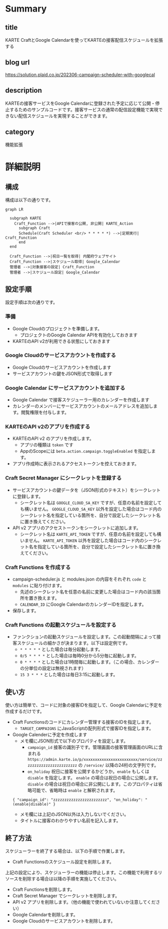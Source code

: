 # Summary
## title
KARTE CraftとGoogle Calendarを使ってKARTEの接客配信スケジュールを拡張する

## blog url
https://solution.plaid.co.jp/202306-campaign-scheduler-with-googlecal

## description
KARTEの接客サービスをGoogle Calendarに登録された予定に応じて公開・停止するためのサンプルコードです。接客サービスの通常の配信設定機能で実現できない配信スケジュールを実現することができます。

## category
機能拡張

# 詳細説明
## 構成

構成は以下の通りです。

```mermaid
graph LR

  subgraph KARTE
	Craft_Function -->|APIで接客の公開, 非公開| KARTE_Action
	  subgraph Craft
	  Schedule(Craft Scheduler <br/> * * * * *) -->|定期実行| Craft_Function
	  end
  end

  Craft_Function -->|祝日一覧を取得| 内閣府ウェブサイト
  Craft_Function -->|スケジュール取得| Google_Calendar
  管理者 -->|対象接客の設定| Craft_Function
  管理者 -->|スケジュール設定| Google_Calendar
```

## 設定手順

設定手順は次の通りです。

### 準備

* Google Cloudのプロジェクトを準備します。
  * プロジェクトのGoogle Calendar APIを有効化しておきます
* KARTEのAPI v2が利用できる状態にしておきます

### Google Cloudのサービスアカウントを作成する

* Google Cloudのサービスアカウントを作成します
* サービスアカウントの鍵をJSON形式で取得します

### Google Calendar にサービスアカウントを追加する

* Google Calendar で接客スケジューラー用のカレンダーを作成します
* カレンダーのメンバーにサービスアカウントのメールアドレスを追加します。閲覧権限を付与します。

### KARTEのAPI v2のアプリを作成する

* KARTEのAPI v2 のアプリを作成します。
  * アプリの種類は `token` です
  * AppのScopeには `beta.action.campaign.toggleEnabled` を指定します。
* アプリ作成時に表示されるアクセストークンを控えておきます。

### Craft Secret Manager にシークレットを登録する

* サービスアカウントの鍵データを（JSON形式のテキスト）をシークレットに登録します。
  * シークレット名は `GOOGLE_CLOUD_SA_KEY` ですが、任意の名前を設定しても構いません。 `GOOGLE_CLOUD_SA_KEY` 以外を設定した場合はコード内のシークレット名を指定している箇所を、自分で設定したシークレット名に置き換えてください。
* API v2 アプリのアクセストークンをシークレットに追加します。
  * シークレット名は `KARTE_API_TOKEN` ですが、任意の名前を設定しても構いません。 `KARTE_API_TOKEN` 以外を設定した場合はコード内のシークレット名を指定している箇所を、自分で設定したシークレット名に置き換えてください。

### Craft Functions を作成する

* campaign-scheduler.js と modules.json の内容をそれぞれ `code` と `modules` に貼り付けます。
  * 先述のシークレット名を任意の名前に変更した場合はコード内の該当箇所を置き換えます。
  * `CALENDAR_ID` にGoogle CalendarのカレンダーIDを指定します。
* 保存します。  

### Craft Functions の起動スケジュールを設定する

* ファンクションの起動スケジュールを設定します。この起動間隔によって接客スケジュールの細かさが決まります。以下は設定例です。
  * `* * * * *` とした場合は毎分起動します。
  * `0/5 * * * *` とした場合は毎時0分から5分毎に起動します。
  * `0 * * * *` とした場合は1時間毎に起動します。（この場合、カレンダーの分単位の設定は無視されます）
  * `15 3 * * *` とした場合は毎日3:15に起動します。

## 使い方

使い方は簡単で、コードに対象の接客IDを指定して、Google Calendarに予定を作成するだけです。

* Craft Functionsのコードにカレンダー管理する接客のIDを指定します。
  * `TARGET_CAMPAIGNS` にJavaScriptの配列形式で接客IDを指定します。
* Google Calenderに予定を作成します
  * メモ欄にJSON形式で以下のプロパティを設定します。
    * `campaign_id` 接客の識別子です。管理画面の接客管理画面のURLに含まれる `https://admin.karte.io/p/xxxxxxxxxxxxxxxxxxxxxxxx/service/zzzzzzzzzzzzzzzzzzzzzzzz` の `/service/` 以降の24桁の文字列です。
    * `on_holiday` 祝日に接客を公開するかどうか。`enable` もしくは `disable` を指定します。 `enable` の場合は祝日の場合に公開します。 `disable` の場合は祝日の場合に非公開にします。このプロパティは省略可能で、省略時は `enable` と解釈されます。
  ```
  { "campaign_id": "zzzzzzzzzzzzzzzzzzzzzzzz", "on_holiday": "(enable|disable)" }
  ```
  * メモ欄には上記のJSON以外は入力しないでください。
  * タイトルに接客のわかりやすい名前を記入します。


## 終了方法

スケジューラーを終了する場合は、以下の手順で作業します。

* Craft Functionsのスケジュール設定を削除します。

上記の設定により、スケジューラーの機能は停止します。この機能で利用するリソースを削除する場合は以降の手順を実施してください。

* Craft Functionsを削除します。
* Craft Secret Manager でシークレットを削除します。
* API v2 アプリを削除します。（他の機能で使われていないか注意してください）  
* Google Calendarを削除します。
* Google Cloudのサービスアカウントを削除します。